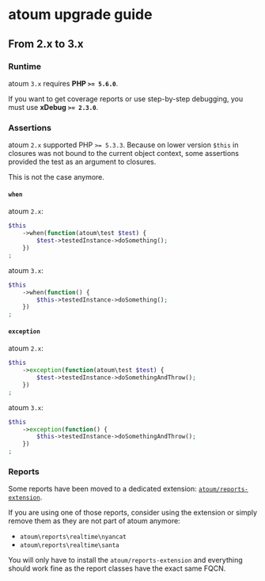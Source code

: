 # atoum upgrade guide

## From 2.x to 3.x

### Runtime

atoum `3.x` requires **PHP `>= 5.6.0`**.

If you want to get coverage reports or use step-by-step debugging, you must use **xDebug `>= 2.3.0`**.

### Assertions

atoum `2.x` supported PHP `>= 5.3.3`. Because on lower version `$this` in closures was not bound to the current object context, some assertions provided the test as an argument to closures.

This is not the case anymore.

#### `when`

atoum `2.x`:

```php
$this
    ->when(function(atoum\test $test) { 
    	$test->testedInstance->doSomething();
    })
;  
```

atoum `3.x`:

```php
$this
    ->when(function() { 
    	$this->testedInstance->doSomething();
    })
;  
```

#### `exception`

atoum `2.x`:
 
```php
$this
    ->exception(function(atoum\test $test) { 
    	$test->testedInstance->doSomethingAndThrow();
    })
;    
```

atoum `3.x`:

```php
$this
    ->exception(function() { 
    	$this->testedInstance->doSomethingAndThrow();
    })
;    
```

### Reports

Some reports have been moved to a dedicated extension: [`atoum/reports-extension`](https://github.com/atoum/reports-extension).

If you are using one of those reports, consider using the extension or simply remove them as they are not part of atoum anymore:

* `atoum\reports\realtime\nyancat`
* `atoum\reports\realtime\santa`

You will only have to install the `atoum/reports-extension` and everything should work fine as the report classes have the exact same FQCN.
